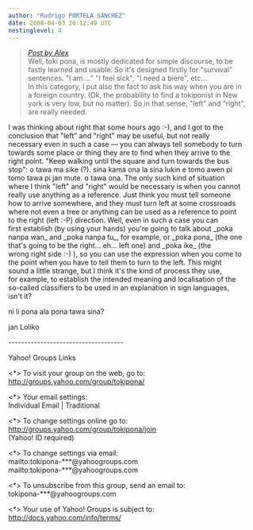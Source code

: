 ```yaml
---
author: "Rodrigo PORTELA SÁNCHEZ"
date: 2008-04-03 20:12:49 UTC
nestinglevel: 4
---
```

> [_Post by Alex_](/US85m766/how-to-say-left-and-right.2#post22)  
> Well, toki pona, is mostly dedicated for simple discourse, to be  
> fastly learned and usable. So it's designed firstly for "survival"  
> sentences. "I am ..." "I feel sick", "I need a biere", etc...  
> In this category, I put also the fact to ask his way when you are in  
> a foreign country. (Ok, the probability to find a tokiponist in New  
> york is very low, but no matter). So in that sense, "left" and "right",  
> are really needed.  
> 

I was thinking about right that some hours ago :-), and I got to the  
conclusion that "left" and "right" may be useful, but not really  
necessary even in such a case — you can always tell somebody to turn  
towards some place or thing they are to find when they arrive to the  
right point. "Keep walking until the square and turn towards the bus  
stop": o tawa ma sike (?). sina kama ona la sina lukin e tomo awen pi  
tomo tawa pi jan mute. o tawa ona. The only such kind of situation  
where I think "left" and "right" would be necessary is when you cannot  
really use anything as a reference. Just think you must tell someone  
how to arrive somewhere, and they must turn left at some crossroads  
where not even a tree or anything can be used as a reference to point  
to the right (left :-P) direction. Well, even in such a case you can  
first establish (by using your hands) you're going to talk about \_poka  
nanpa wan\_ and \_poka nanpa tu\_, for example, or \_poka pona\_ (the one  
that's going to be the right... eh... left one) and \_poka ike\_ (the  
wrong right side :-) ), so you can use the expression when you come to  
the point when you have to tell them to turn to the left. This might  
sound a little strange, but I think it's the kind of process they use,  
for example, to establish the intended meaning and localisation of the  
so-called classifiers to be used in an explanation in sign languages,  
isn't it?  
  
ni li pona ala pona tawa sina?  
  
jan Loliko  
  
\------------------------------------  
  
Yahoo! Groups Links  
  
<\*> To visit your group on the web, go to:  
http://groups.yahoo.com/group/tokipona/  
  
<\*> Your email settings:  
Individual Email | Traditional  
  
<\*> To change settings online go to:  
http://groups.yahoo.com/group/tokipona/join  
(Yahoo! ID required)  
  
<\*> To change settings via email:  
mailto:tokipona-\*\*\*@yahoogroups.com  
mailto:tokipona-\*\*\*@yahoogroups.com  
  
<\*> To unsubscribe from this group, send an email to:  
tokipona-\*\*\*@yahoogroups.com  
  
<\*> Your use of Yahoo! Groups is subject to:  
http://docs.yahoo.com/info/terms/